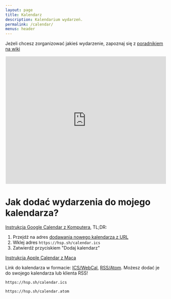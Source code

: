```yaml
---
layout: page
title: Kalendarz
description: Kalendarium wydarzeń.
permalink: /calendar/
menus: header
---
```


Jeżeli chcesz zorganizować jakieś wydarzenie, zapoznaj się z [poradnikiem na wiki](https://wiki.hsp.sh/zrob_se_meetup)

<iframe src="https://hspsh.github.io/modern-cal-embed/iframe.html?ical=https%3A%2F%2Fwydarzenia.hsp.sh%2F%40hs%2Ffeed%2Fics&title=1&nav=1&date=1&view=1&details=0&monstart=1&dview=0&color=%2300cc99&colorbg=%231b1b1b&colortxt=%23ffffff&colorsecondarytxt=%23FFFFFF"
			width="100%" height="400px" style="border: 1px solid #ffffff"></iframe>


# Jak dodać wydarzenia do mojego kalendarza?

[Instrukcja Google Calendar z Komputera](https://support.google.com/calendar/answer/37100), TL;DR:
1. Przejdź na adres [dodawania nowego kalendarza z URL](https://calendar.google.com/calendar/u/0/r/settings/addbyurl)
2. Wklej adres `https://hsp.sh/calendar.ics`
3. Zatwierdź przyciskiem "Dodaj kalendarz"

[Instrukcja Apple Calendar z Maca](https://support.apple.com/guide/calendar/subscribe-to-calendars-icl1022/mac)

Link do kalendarza w formacie: [ICS/WebCal](/calendar.ics), [RSS/Atom](/calendar.atom). Możesz dodać je do swojego kalendarza lub klienta RSS!

`https://hsp.sh/calendar.ics`

`https://hsp.sh/calendar.atom`
